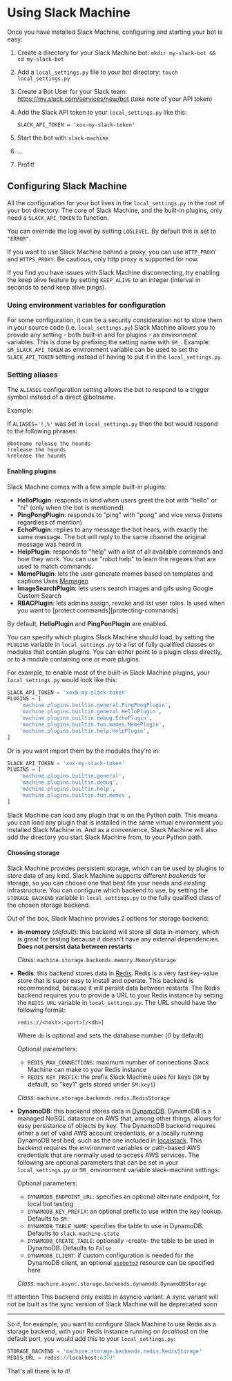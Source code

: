 # Using Slack Machine

Once you have installed Slack Machine, configuring and starting your bot
is easy:

1. Create a directory for your Slack Machine bot:
   `mkdir my-slack-bot && cd my-slack-bot`
2. Add a `local_settings.py` file to your bot directory:
   `touch local_settings.py`
3. Create a Bot User for your Slack team:
   <https://my.slack.com/services/new/bot> (take note of your API
   token)
4. Add the Slack API token to your `local_settings.py` like this:

    ``` title="local_settings.py"
    SLACK_API_TOKEN = 'xox-my-slack-token'
    ```

5. Start the bot with `slack-machine`
6. ...
7. Profit!

## Configuring Slack Machine

All the configuration for your bot lives in the `local_settings.py` in
the root of your bot directory. The core of Slack Machine, and the
built-in plugins, only need a `SLACK_API_TOKEN` to function.

You can override the log level by setting `LOGLEVEL`. By default this is
set to `"ERROR"`.

If you want to use Slack Machine behind a proxy, you can use
`HTTP_PROXY` and `HTTPS_PROXY`. Be cautious, only http proxy is
supported for now.

If you find you have issues with Slack Machine disconnecting, try
enabling the keep alive feature by setting `KEEP_ALIVE` to an integer
(interval in seconds to send keep alive pings).

### Using environment variables for configuration

For some configuration, it can be a security consideration not to store
them in your source code (i.e. `local_settings.py`) Slack Machine allows
you to provide any setting - both built-in and for plugins - as
environment variables. This is done by prefixing the setting name with
`SM_`. Example: `SM_SLACK_API_TOKEN` as environment variable can be used
to set the `SLACK_API_TOKEN` setting instead of having to put it in the
`local_settings.py`.

### Setting aliases

The `ALIASES` configuration setting allows the bot to respond to a
trigger symbol instead of a direct @botname.

Example:

If `ALIASES='!,%'` was set in `local_settings.py` then the bot would
respond to the following phrases:

    @botname release the hounds
    !release the hounds
    %release the hounds

#### Enabling plugins

Slack Machine comes with a few simple built-in plugins:

- **HelloPlugin**: responds in kind when users greet the bot with
  "hello" or "hi" (only when the bot is mentioned)
- **PingPongPlugin**: responds to "ping" with "pong" and vice
  versa (listens regardless of mention)
- **EchoPlugin**: replies to any message the bot hears, with exactly
  the same message. The bot will reply to the same channel the
  original message was heard in
- **HelpPlugin**: responds to "help" with a list of all available commands and how they work. You can use "robot
  help" to learn the regexes that are used to match commands.
- **MemePlugin**: lets the user generate memes based on templates and captions Uses [Memegen](https://memegen.link/)
- **ImageSearchPlugin**: lets users search images and gifs using Google Custom Search
- **RBACPlugin**: lets admins assign, revoke and list user roles. Is used when you want to
  [protect commands][protecting-commands]

By default, **HelloPlugin** and **PingPonPlugin** are enabled.

You can specify which plugins Slack Machine should load, by setting the
`PLUGINS` variable in `local_settings.py` to a list of fully qualified
classes or modules that contain plugins. You can either point to a
plugin class directly, or to a module containing one or more plugins.

For example, to enable most of the built-in Slack Machine plugins, your
`local_settings.py` would look like this:

``` python
SLACK_API_TOKEN = 'xoxb-my-slack-token'
PLUGINS = [
    'machine.plugins.builtin.general.PingPongPlugin',
    'machine.plugins.builtin.general.HelloPlugin',
    'machine.plugins.builtin.debug.EchoPlugin',
    'machine.plugins.builtin.fun.memes.MemePlugin',
    'machine.plugins.builtin.help.HelpPlugin',
]
```

Or is you want import them by the modules they're in:

``` python
SLACK_API_TOKEN = 'xox-my-slack-token'
PLUGINS = [
    'machine.plugins.builtin.general',
    'machine.plugins.builtin.debug',
    'machine.plugins.builtin.help',
    'machine.plugins.builtin.fun.memes',
]
```

Slack Machine can load any plugin that is on the Python path. This means
you can load any plugin that is installed in the same virtual
environment you installed Slack Machine in. And as a convenience, Slack
Machine will also add the directory you start Slack Machine from, to
your Python path.

#### Choosing storage

Slack Machine provides persistent storage, which can be used by plugins
to store data of any kind. Slack Machine supports different *backends*
for storage, so you can choose one that best fits your needs and
existing infrastructure. You can configure which backend to use, by
setting the `STORAGE_BACKEND` variable in `local_settings.py` to the
fully qualified class of the chosen storage backend.

Out of the box, Slack Machine provides 2 options for storage backend:

- **in-memory** (*default*): this backend will store all data
  in-memory, which is great for testing because it doesn't have any
  external dependencies. **Does not persist data between restarts**

  *Class*: `machine.storage.backends.memory.MemoryStorage`

- **Redis**: this backend stores data in [Redis](https://redis.io/).
  Redis is a very fast key-value store that is super easy to install
  and operate. This backend is recommended, because it will persist
  data between restarts. The Redis backend requires you to provide a
  URL to your Redis instance by setting the `REDIS_URL` variable in
  `local_settings.py`. The URL should have the following format:

      redis://<host>:<port>[/<db>]

  Where `db` is optional and sets the database number (*0* by default)

  Optional parameters:

    - `REDIS_MAX_CONNECTIONS`: maximum number of connections Slack
      Machine can make to your Redis instance
    - `REDIS_KEY_PREFIX`: the prefix Slack Machine uses for keys (`SM`
      by default, so "key1" gets stored under `SM:key1`)

  *Class*: `machine.storage.backends.redis.RedisStorage`

- **DynamoDB**: this backend stores data in [DynamoDB](https://aws.amazon.com/dynamodb/). DynamoDB is a managed
  NoSQL datastore on AWS that, among other things, allows for easy persistance of objects by key. The DynamoDB backend
  requires either a set of valid AWS account credentials, or a locally running DynamoDB test bed, such as the one
  included in [localstack](https://github.com/localstack/localstack). This backend requires the environment
  variables or path-based AWS credentials that are normally used to access AWS services. The following are optional
  parameters that can be set in your `local_settings.py` or `SM_` environment variable slack-machine settings:

  Optional parameters:

  - `DYNAMODB_ENDPOINT_URL`: specifies an optional alternate endpoint, for local bot testing
  - `DYNAMODB_KEY_PREFIX`: an optional prefix to use within the key lookup. Defaults to `SM:`
  - `DYNAMODB_TABLE_NAME`: specifies the table to use in DynamoDB. Defaults to `slack-machine-state`
  - `DYNAMODB_CREATE_TABLE`: optionally -create- the table to be used in DynamoDB. Defaults to `False`
  - `DYNAMODB_CLIENT`: if custom configuration is needed for the DynamoDB client, an optional
    [`aioboto3`](https://pypi.org/project/aioboto3/) resource can be specified here

  *Class*: `machine.async.storage.backends.dynamodb.DynamoDBStorage`

!!! attention
    This backend only exists in asyncio variant. A sync variant will not be built as the sync version of Slack Machine
    will be deprecated soon

---

So if, for example, you want to configure Slack Machine to use Redis as
a storage backend, with your Redis instance running on *localhost* on
the default port, you would add this to your `local_settings.py`:

``` python
STORAGE_BACKEND = 'machine.storage.backends.redis.RedisStorage'
REDIS_URL = redis://localhost:6379'
```

That's all there is to it!
